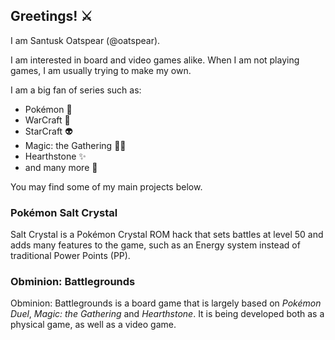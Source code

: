 ## Greetings! ⚔️

I am Santusk Oatspear (@oatspear).

I am interested in board and video games alike.
When I am not playing games, I am usually trying to make my own.

I am a big fan of series such as:

- Pokémon 🐶
- WarCraft 🏹
- StarCraft 👽
- Magic: the Gathering 🧙‍♂️
- Hearthstone ✨
- and many more 🎲

You may find some of my main projects below.

### Pokémon Salt Crystal

Salt Crystal is a Pokémon Crystal ROM hack that sets battles at level 50 and adds many features to the game, such as an Energy system instead of traditional Power Points (PP).

### Obminion: Battlegrounds

Obminion: Battlegrounds is a board game that is largely based on *Pokémon Duel*, *Magic: the Gathering* and *Hearthstone*.
It is being developed both as a physical game, as well as a video game.

<!---
oatspear/oatspear is a ✨ special ✨ repository because its `README.md` (this file) appears on your GitHub profile.
You can click the Preview link to take a look at your changes.
--->
